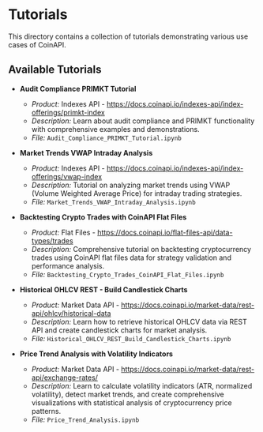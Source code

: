 # Tutorials

This directory contains a collection of tutorials demonstrating various use cases of CoinAPI.

## Available Tutorials

- **Audit Compliance PRIMKT Tutorial**
  - *Product:* Indexes API - https://docs.coinapi.io/indexes-api/index-offerings/primkt-index
  - *Description:* Learn about audit compliance and PRIMKT functionality with comprehensive examples and demonstrations.
  - *File:* `Audit_Compliance_PRIMKT_Tutorial.ipynb`

- **Market Trends VWAP Intraday Analysis**
  - *Product:* Indexes API - https://docs.coinapi.io/indexes-api/index-offerings/vwap-index
  - *Description:* Tutorial on analyzing market trends using VWAP (Volume Weighted Average Price) for intraday trading strategies.
  - *File:* `Market_Trends_VWAP_Intraday_Analysis.ipynb`

- **Backtesting Crypto Trades with CoinAPI Flat Files**
  - *Product:* Flat Files - https://docs.coinapi.io/flat-files-api/data-types/trades
  - *Description:* Comprehensive tutorial on backtesting cryptocurrency trades using CoinAPI flat files data for strategy validation and performance analysis.
  - *File:* `Backtesting_Crypto_Trades_CoinAPI_Flat_Files.ipynb`

- **Historical OHLCV REST - Build Candlestick Charts**
  - *Product:* Market Data API - https://docs.coinapi.io/market-data/rest-api/ohlcv/historical-data
  - *Description:* Learn how to retrieve historical OHLCV data via REST API and create candlestick charts for market analysis.
  - *File:* `Historical_OHLCV_REST_Build_Candlestick_Charts.ipynb`

- **Price Trend Analysis with Volatility Indicators**
  - *Product:* Market Data API - https://docs.coinapi.io/market-data/rest-api/exchange-rates/
  - *Description:* Learn to calculate volatility indicators (ATR, normalized volatility), detect market trends, and create comprehensive visualizations with statistical analysis of cryptocurrency price patterns.
  - *File:* `Price_Trend_Analysis.ipynb`
